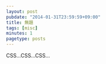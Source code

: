 ```yaml
---
layout: post
pubdate: "2014-01-31T23:59:59+09:00"
title: 無題
tags: [misc]
minutes: 1
pagetype: posts
---
```

CSS...CSS...CSS...

